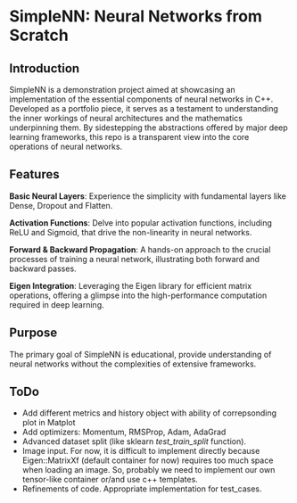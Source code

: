 # SimpleNN: Neural Networks from Scratch
## Introduction
SimpleNN is a demonstration project aimed at showcasing an implementation of the essential components of neural networks in C++. Developed as a portfolio piece, it serves as a testament to understanding the inner workings of neural architectures and the mathematics underpinning them. By sidestepping the abstractions offered by major deep learning frameworks, this repo is a transparent view into the core operations of neural networks.

## Features
**Basic Neural Layers**: Experience the simplicity with fundamental layers like Dense, Dropout and Flatten.

**Activation Functions**: Delve into popular activation functions, including ReLU and Sigmoid, that drive the non-linearity in neural networks.

**Forward & Backward Propagation**: A hands-on approach to the crucial processes of training a neural network, illustrating both forward and backward passes.

**Eigen Integration**: Leveraging the Eigen library for efficient matrix operations, offering a glimpse into the high-performance computation required in deep learning.

## Purpose
The primary goal of SimpleNN is educational, provide understanding of neural networks without the complexities of extensive frameworks.

## ToDo
- Add different metrics and history object with ability of correpsonding plot in Matplot
- Add optimizers: Momentum, RMSProp, Adam, AdaGrad
- Advanced dataset split (like sklearn *test_train_split* function).
- Image input. For now, it is difficult to implement directly because Eigen::MatrixXf (default container for now) requires too much space when loading an image. So, probably we need to implement our own tensor-like container or/and use c++ templates.
- Refinements of code. Appropriate implementation for test_cases.